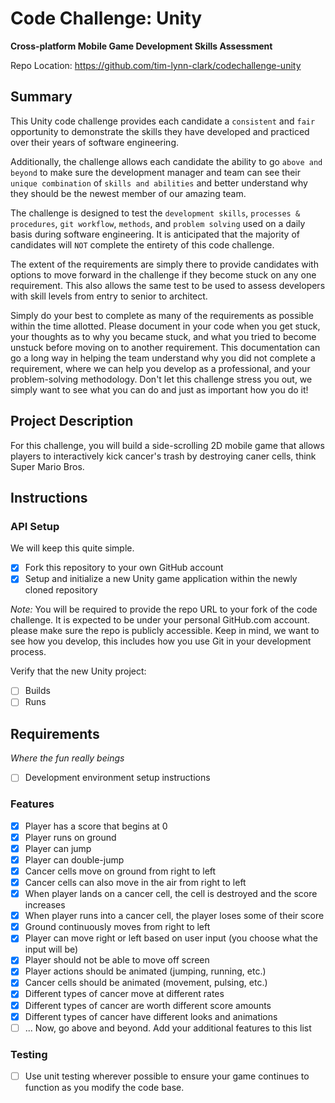 # Code Challenge: Unity
__Cross-platform Mobile Game Development Skills Assessment__

Repo Location: https://github.com/tim-lynn-clark/codechallenge-unity

## Summary
This Unity code challenge provides each candidate a `consistent` and `fair` opportunity to demonstrate the skills they have developed and practiced over their years of software engineering.

Additionally, the challenge allows each candidate the ability to go `above and beyond` to make sure the development manager and team can see their `unique combination` of `skills and abilities` and better understand why they should be the newest member of our amazing team.

The challenge is designed to test the `development skills`, `processes & procedures`, `git workflow`, `methods`, and `problem solving` used on a daily basis during software engineering. It is anticipated that the majority of candidates will `NOT` complete the entirety of this code challenge. 

The extent of the requirements are simply there to provide candidates with options to move forward in the challenge if they become stuck on any one requirement. This also allows the same test to be used to assess developers with skill levels from entry to senior to architect.

Simply do your best to complete as many of the requirements as possible within the time allotted. Please document in your code when you get stuck, your thoughts as to why you became stuck, and what you tried to become unstuck before moving on to another requirement. This documentation can go a long way in helping the team understand why you did not complete a requirement, where we can help you develop as a professional, and your problem-solving methodology. Don't let this challenge stress you out, we simply want to see what you can do and just as important how you do it!

## Project Description
For this challenge, you will build a side-scrolling 2D mobile game that allows players to interactively kick cancer's trash by destroying caner cells, think Super Mario Bros. 

## Instructions

### API Setup
We will keep this quite simple.

- [X] Fork this repository to your own GitHub account 
- [X] Setup and initialize a new Unity game application within the newly cloned repository

_Note:_ You will be required to provide the repo URL to your fork of the code challenge. It is expected to be under your personal GitHub.com account. please make sure the repo is publicly accessible. Keep in mind, we want to see how you develop, this includes how you use Git in your development process.

Verify that the new Unity project:

- [ ] Builds
- [ ] Runs 

## Requirements
_Where the fun really beings_

- [ ] Development environment setup instructions

### Features
- [X] Player has a score that begins at 0
- [X] Player runs on ground
- [X] Player can jump
- [X] Player can double-jump
- [X] Cancer cells move on ground from right to left
- [X] Cancer cells can also move in the air from right to left
- [X] When player lands on a cancer cell, the cell is destroyed and the score increases
- [X] When player runs into a cancer cell, the player loses some of their score
- [X] Ground continuously moves from right to left
- [X] Player can move right or left based on user input (you choose what the input will be)
- [X] Player should not be able to move off screen
- [X] Player actions should be animated (jumping, running, etc.)
- [X] Cancer cells should be animated (movement, pulsing, etc.)
- [X] Different types of cancer move at different rates
- [X] Different types of cancer are worth different score amounts
- [X] Different types of cancer have different looks and animations
- [ ] ... Now, go above and beyond. Add your additional features to this list

### Testing
- [ ] Use unit testing wherever possible to ensure your game continues to function as you modify the code base.